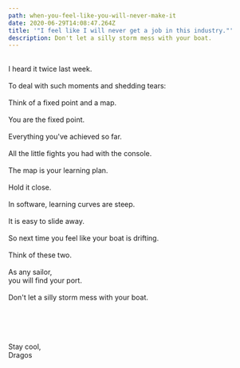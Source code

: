 ```yaml
---
path: when-you-feel-like-you-will-never-make-it
date: 2020-06-29T14:08:47.264Z
title: '"I feel like I will never get a job in this industry."'
description: Don't let a silly storm mess with your boat.
---
```

\
I heard it twice last week.\
\
To deal with such moments and shedding tears:\
\
Think of a fixed point and a map.\
\
You are the fixed point.\
\
Everything you've achieved so far.\
\
All the little fights you had with the console.\
\
The map is your learning plan.\
\
Hold it close.\
\
In software, learning curves are steep.\
\
It is easy to slide away.\
\
So next time you feel like your boat is drifting.\
\
Think of these two.\
\
As any sailor,\
you will find your port.\
\
Don't let a silly storm mess with your boat.

<br />\
\
\
Stay cool,\
Dragos
